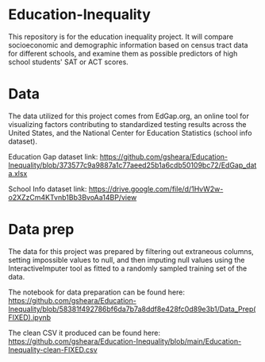 # Education-Inequality
This repository is for the education inequality project. It will compare socioeconomic and demographic information based on census tract data for different schools, and examine them as possible predictors of high school students' SAT or ACT scores.

# Data
The data utilized for this project comes from EdGap.org, an online tool for visualizing factors contributing to standardized testing results across the United States, and the National Center for Education Statistics (school info dataset).

Education Gap dataset link: https://github.com/gsheara/Education-Inequality/blob/373577c9a9887a1c77aeed25b1a6cdb50109bc72/EdGap_data.xlsx

School Info dataset link: https://drive.google.com/file/d/1HvW2w-o2XZzCm4KTvnb1Bb3BvoAa14BP/view 

# Data prep
The data for this project was prepared by filtering out extraneous columns, setting impossible values to null, and then imputing null values using the InteractiveImputer tool as fitted to a randomly sampled training set of the data. 

The notebook for data preparation can be found here: https://github.com/gsheara/Education-Inequality/blob/58381f492786bf6da7b7a8ddf8e428fc0d89e3b1/Data_Prep(FIXED).ipynb

The clean CSV it produced can be found here: https://github.com/gsheara/Education-Inequality/blob/main/Education-Inequality-clean-FIXED.csv
